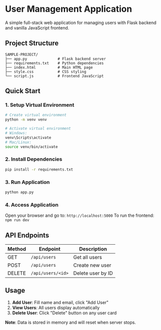 # User Management Application

A simple full-stack web application for managing users with Flask backend and vanilla JavaScript frontend.

## Project Structure
```
SAMPLE-PROJECT/
├── app.py              # Flask backend server
├── requirements.txt    # Python dependencies
├── index.html          # Main HTML page
├── style.css           # CSS styling
└── script.js           # Frontend JavaScript
```


## Quick Start

### 1. Setup Virtual Environment
```bash
# Create virtual environment
python -m venv venv

# Activate virtual environment
# Windows:
venv\Scripts\activate
# Mac/Linux:
source venv/bin/activate
```

### 2. Install Dependencies
```bash
pip install -r requirements.txt
```

### 3. Run Application
```bash
python app.py
```

### 4. Access Application
Open your browser and go to: `http://localhost:5000`
To run the frontend: `npm run dev`
## API Endpoints
| Method | Endpoint | Description |
|--------|----------|-------------|
| GET | `/api/users` | Get all users |
| POST | `/api/users` | Create new user |
| DELETE | `/api/users/<id>` | Delete user by ID |

## Usage
1. **Add User**: Fill name and email, click "Add User"
2. **View Users**: All users display automatically
3. **Delete User**: Click "Delete" button on any user card

**Note**: Data is stored in memory and will reset when server stops.
